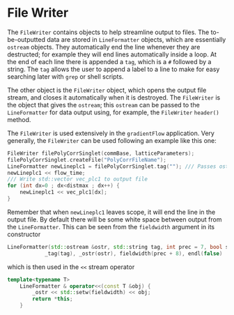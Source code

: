 # File Writer


The `FileWriter` contains objects to help streamline output to files. The to-be-outputted data
are stored in `LineFormatter` objects, which are essentially `ostream` objects. They automatically
end the line whenever they are destructed; for example they will end lines automatically
inside a loop. At the end of each line there is appended a `tag`, which is a `#` followed by a
string. The `tag` allows the user to append a label to a line to make for easy searching later
with `grep` or shell scripts.

The other object is the `FileWriter` object, which opens the output file stream, and closes
it automatically when it is destroyed. The `FileWriter` is the object that gives the `ostream`;
this `ostream` can be passed to the `LineFormatter` for data output using, for example,
the `FileWriter` `header()` method.

The `FileWriter` is used extensively in the `gradientFlow` application. Very generally, the
`FileWriter` can be used following an example like this one:
```C++
FileWriter filePolyCorrSinglet(commBase, latticeParameters);
filePolyCorrSinglet.createFile("PolyCorrFileName");
LineFormatter newLineplc1 = filePolyCorrSinglet.tag(""); /// Passes ostream to newLineplc1
newLineplc1 << flow_time;
/// Write std::vector vec_plc1 to output file
for (int dx=0 ; dx<distmax ; dx++) {
    newLineplc1 << vec_plc1[dx];
}
```
Remember that when `newLineplc1` leaves scope, it will end the line in the output file. By
default there will be some white space between output from the `LineFormatter`. This can be
seen from the `fieldwidth` argument in its constructor
```C++
LineFormatter(std::ostream &ostr, std::string tag, int prec = 7, bool space = true) :
            _tag(tag), _ostr(ostr), fieldwidth(prec + 8), endl(false)
```
which is then used in the `<<` stream operator
```C++
template<typename T>
    LineFormatter & operator<<(const T &obj) {
        _ostr << std::setw(fieldwidth) << obj;
        return *this;
    }
```

